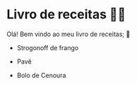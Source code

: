 # Livro de receitas :man_cook:

Olá! Bem vindo ao meu livro de receitas; :wave:



- Strogonoff de frango

- Pavê

- Bolo de Cenoura

  

  



